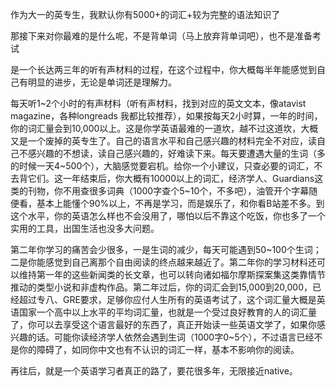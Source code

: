 



作为大一的英专生，我默认你有5000+的词汇+较为完整的语法知识了

那接下来对你最难的是什么呢，不是背单词（马上放弃背单词吧），也不是准备考试  
  
是一个长达两三年的听有声材料的过程，在这个过程中，你大概每半年能感觉到自己有明显的进步，无论是单词还是理解力。  
  
每天听1~2个小时的有声材料（听有声材料，找到对应的英文文本，像atavist magazine，各种longreads 我都比较推荐），如果按每天2小时算，一年的时间，你的词汇量会到10,000以上。这是你学英语最难的一道坎，越不过这道坎，大概又是一个废掉的英专生了。自己的语言水平和自己感兴趣的材料完全不对应，读自己不感兴趣的不想读，读自己感兴趣的，好难读下来。每天要遭遇大量的生词（多的时候一天4~500个），大脑感觉要宕机。给你一个小建议，只查必要的词汇，不去背它们。这一年结束后，你大概有10000以上的词汇，经济学人、Guardians这类的刊物，你不用查很多词典（1000字查个5~10个，不多吧），油管开个字幕随便看，基本上能懂个90%以上，不再是学习，而是娱乐了，和你看B站差不多。到这个水平，你的英语怎么样也不会没用了，哪怕以后不靠这个吃饭，你也多了一个实用的工具，出国生活也没多大问题。  
  
第二年你学习的痛苦会少很多，一是生词的减少，每天可能遇到50~100个生词；二是你能感觉到自己离那个自由阅读的终点越来越近了。第二年你的学习材料还可以维持第一年的这些新闻类的长文章，也可以转向诸如福尔摩斯探案集这类靠情节推动的类型小说和非虚构作品。第二年过后，你的词汇会到15,000到20,000，已经超过专八、GRE要求，足够你应付人生所有的英语考试了，这个词汇量大概是英语国家一个高中以上水平的平均词汇量，也就是一个受过良好教育的人的词汇量了，你可以去享受这个语言最好的东西了，真正开始读一些英语文学了，如果你感兴趣的话。可能你读经济学人依然会遇到生词（1000字0~5个），不过语言已经不是你的障碍了，如同你中文也有不认识的词汇一样，基本不影响你的阅读。  
  
再往后，就是一个英语学习者真正的路了，要花很多年，无限接近native。





